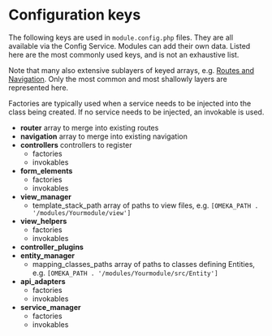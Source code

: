 # Configuration keys

The following keys are used in `module.config.php` files. They are all available via the Config Service. Modules can add their own data. Listed here are the most commonly used keys, and is not an exhaustive list.

Note that many also extensive sublayers of keyed arrays, e.g. [Routes and Navigation](../key_concepts/routes_and_navigation.md). Only the most common and most shallowly layers are represented here.

Factories are typically used when a service needs to be injected into the class being created. If no service needs to be injected, an invokable is used.


* **router** array to merge into existing routes
* **navigation** array to merge into existing navigation
* **controllers** controllers to register
    * factories
    * invokables
* **form_elements**
    * factories
    * invokables
* **view_manager**
    * template_stack_path array of paths to view files, e.g. `[OMEKA_PATH . '/modules/Yourmodule/view']`
* **view_helpers**
    * factories
    * invokables 
* **controller_plugins**
* **entity_manager**
    * mapping_classes_paths array of paths to classes defining Entities, e.g. `[OMEKA_PATH . '/modules/Yourmodule/src/Entity']`
* **api_adapters**
    * factories
    * invokables
* **service_manager**
    * factories
    * invokables
    
    